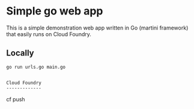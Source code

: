 Simple go web app
=================

This is a simple demonstration web app written in Go (martini framework) that easily runs on Cloud Foundry.

Locally
-------

```
go run urls.go main.go
```
```

Cloud Foundry
-------------

```
cf push
```
